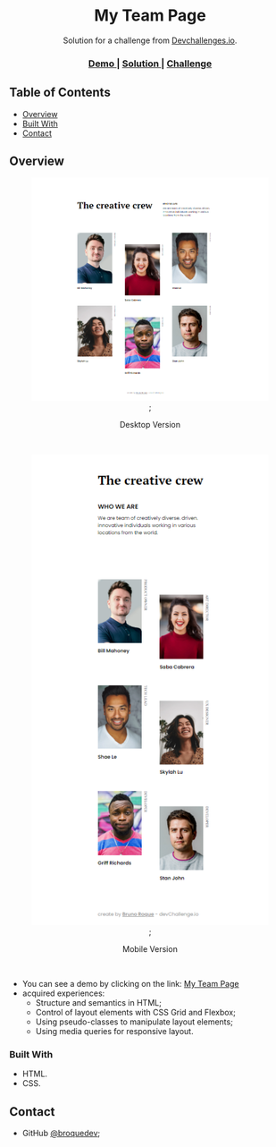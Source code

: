 <!-- Please update value in the {}  -->

<h1 align="center">My Team Page</h1>

<div align="center">
   Solution for a challenge from  <a href="http://devchallenges.io" target="_blank">Devchallenges.io</a>.
</div>

<div align="center">
  <h3>
    <a href="https://broquedev.github.io/My-Team-Page/" target="_blanck">
      Demo
    </a>
    <span> | </span>
    <a href="https://{}">
      Solution
    </a>
    <span> | </span>
    <a href="https://devchallenges.io/challenges/hhmesazsqgKXrTkYkt0U">
      Challenge
    </a>
  </h3>
</div>

<!-- TABLE OF CONTENTS -->

## Table of Contents

- [Overview](#overview)
- [Built With](#built-with)
- [Contact](#contact)

<!-- OVERVIEW -->

## Overview

<center>
<figure>

![screenshot](assets/img/desktop_version.png);
<figcaption>Desktop Version</figcaption>
</figure>
</center>

<br>

<center>
<figure>

![screenshot](assets/img/mobile_version.png);
<figcaption>Mobile Version</figcaption>
</figure>
</center>

<br>

- You can see a demo by clicking on the link: <a href="https://broquedev.github.io/My-Team-Page/" target="_blanck">My Team Page</a>
- acquired experiences:
  - Structure and semantics in HTML;
  - Control of layout elements with CSS Grid and Flexbox;
  - Using pseudo-classes to manipulate layout elements;
  - Using media queries for responsive layout.

### Built With
- HTML.
- CSS.

## Contact
- GitHub [@broquedev]( https://github.com/broquedev);
